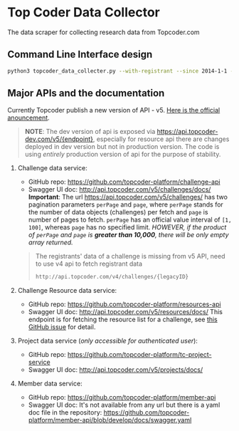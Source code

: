 # Top Coder Data Collector

The data scraper for collecting research data from Topcoder.com

## Command Line Interface design

```sh
python3 topcoder_data_collecter.py --with-registrant --since 2014-1-1 --to 2020-12-31 --proxy 1080
```

## Major APIs and the documentation

Currently Topcoder publish a new version of API - v5. [Here is the official anouncement](https://www.topcoder.com/an-update-from-the-product-development-team-challenge-v5-api-release/).

> **NOTE**: The dev version of api is exposed via <https://api.topcoder-dev.com/v5/{endpoint}>, especially for resource api there are changes deployed in dev version but not in production version. The code is using _entirely_ production version of api for the purpose of stability.

1. Challenge data service:
   * GitHub repo: <https://github.com/topcoder-platform/challenge-api>
   * Swagger UI doc: <http://api.topcoder.com/v5/challenges/docs/>
   **Important**: The url <https://api.topcoder.com/v5/challenges/> has two pagination parameters `perPage` and `page`, where `perPage` stands for the number of data objects (challenges) per fetch and `page` is number of pages to fetch. `perPage` has an official value interval of `[1, 100]`, whereas `page` has no specified limit. _HOWEVER, if the product of `perPage` and `page` is **greater than 10,000**, there will be only empty array returned._

   > The registrants' data of a challenge is missing from v5 API, need to use v4 api to fetch registrant data
   >
   > ```sh
   > http://api.topcoder.com/v4/challenges/{legacyID}
   > ```

2. Challenge Resource data service:
   * GitHub repo: <https://github.com/topcoder-platform/resources-api>
   * Swagger UI doc: <http://api.topcoder.com/v5/resources/docs/>
   This endpoint is for fetching the resource list for a challenge, see [this GitHub issue](https://github.com/topcoder-platform/challenge-api/issues/367) for detail.

3. Project data service (_only accessible for authenticated user_):
   * GitHub repo: <https://github.com/topcoder-platform/tc-project-service>
   * Swagger UI doc: <http://api.topcoder.com/v5/projects/docs/>

4. Member data service:
   * GitHub repo: <https://github.com/topcoder-platform/member-api>
   * Swagger UI doc: It's not available from any url but there is a yaml doc file in the repository: <https://github.com/topcoder-platform/member-api/blob/develop/docs/swagger.yaml>
